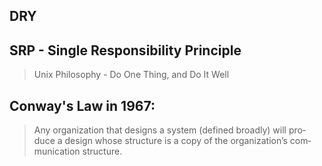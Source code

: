 
## DRY

## SRP - Single Responsibility Principle
>   Unix Philosophy - Do One Thing, and Do It Well

## Conway's Law in 1967:
>   Any organization that designs a system (defined broadly) will pro‐ duce a design whose structure is a copy of the organization’s com‐ munication structure.


